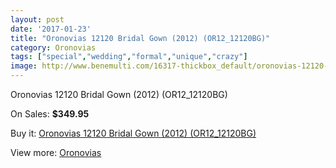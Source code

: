 ```yaml
---
layout: post
date: '2017-01-23'
title: "Oronovias 12120 Bridal Gown (2012) (OR12_12120BG)"
category: Oronovias
tags: ["special","wedding","formal","unique","crazy"]
image: http://www.benemulti.com/16317-thickbox_default/oronovias-12120-bridal-gown-2012-or1212120bg.jpg
---
```

Oronovias 12120 Bridal Gown (2012) (OR12_12120BG)

On Sales: **$349.95**
<a href="https://www.benemulti.com/en/oronovias/6229-oronovias-12120-bridal-gown-2012-or1212120bg.html"><amp-img layout="responsive" width="600" height="600" src="//www.benemulti.com/16317-thickbox_default/oronovias-12120-bridal-gown-2012-or1212120bg.jpg" alt="Oronovias 12120 Bridal Gown (2012) (OR12_12120BG) 0" /></a>

Buy it: [Oronovias 12120 Bridal Gown (2012) (OR12_12120BG)](https://www.benemulti.com/en/oronovias/6229-oronovias-12120-bridal-gown-2012-or1212120bg.html "Oronovias 12120 Bridal Gown (2012) (OR12_12120BG)")

View more: [Oronovias](https://www.benemulti.com/en/53-oronovias "Oronovias")